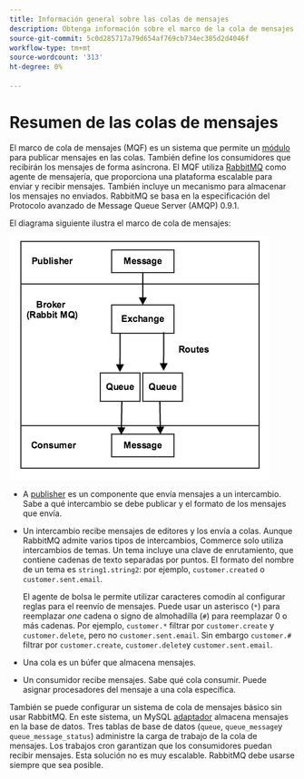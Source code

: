 ```yaml
---
title: Información general sobre las colas de mensajes
description: Obtenga información sobre el marco de la cola de mensajes y cómo funciona con la aplicación Adobe Commerce y Magento Open Source.
source-git-commit: 5c0d285717a79d654af769cb734ec385d2d4046f
workflow-type: tm+mt
source-wordcount: '313'
ht-degree: 0%

---
```



# Resumen de las colas de mensajes

El marco de cola de mensajes (MQF) es un sistema que permite un [módulo](https://glossary.magento.com/module) para publicar mensajes en las colas. También define los consumidores que recibirán los mensajes de forma asíncrona. El MQF utiliza [RabbitMQ](http://www.rabbitmq.com) como agente de mensajería, que proporciona una plataforma escalable para enviar y recibir mensajes. También incluye un mecanismo para almacenar los mensajes no enviados. RabbitMQ se basa en la especificación del Protocolo avanzado de Message Queue Server (AMQP) 0.9.1.

El diagrama siguiente ilustra el marco de cola de mensajes:

![Marco de cola de mensajes](../../assets/configuration/mq-framework.png)

- A [publisher](https://glossary.magento.com/publisher-subscriber-pattern) es un componente que envía mensajes a un intercambio. Sabe a qué intercambio se debe publicar y el formato de los mensajes que envía.

- Un intercambio recibe mensajes de editores y los envía a colas. Aunque RabbitMQ admite varios tipos de intercambios, Commerce solo utiliza intercambios de temas. Un tema incluye una clave de enrutamiento, que contiene cadenas de texto separadas por puntos. El formato del nombre de un tema es `string1.string2`: por ejemplo, `customer.created` o `customer.sent.email`.

   El agente de bolsa le permite utilizar caracteres comodín al configurar reglas para el reenvío de mensajes. Puede usar un asterisco (`*`) para reemplazar _one_ cadena o signo de almohadilla (`#`) para reemplazar 0 o más cadenas. Por ejemplo, `customer.*` filtrar por `customer.create` y `customer.delete`, pero no `customer.sent.email`. Sin embargo `customer.#` filtrar por `customer.create`,  `customer.delete`y `customer.sent.email`.

- Una cola es un búfer que almacena mensajes.

- Un consumidor recibe mensajes. Sabe qué cola consumir. Puede asignar procesadores del mensaje a una cola específica.

También se puede configurar un sistema de cola de mensajes básico sin usar RabbitMQ. En este sistema, un MySQL [adaptador](https://glossary.magento.com/adapter) almacena mensajes en la base de datos. Tres tablas de base de datos (`queue`, `queue_message`y `queue_message_status`) administre la carga de trabajo de la cola de mensajes. Los trabajos cron garantizan que los consumidores puedan recibir mensajes. Esta solución no es muy escalable. RabbitMQ debe usarse siempre que sea posible.
